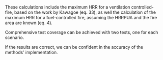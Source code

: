 These calculations include the maximum HRR for
a ventilation controlled-fire, based on the work by
Kawagoe (eq. 33), as well the calculation of the maximum
HRR for a fuel-controlled fire, assuming the HRRPUA and
the fire area are known (eq. 4).

Comprehensive test coverage can be achieved with two tests,
one for each scenario.

If the results are correct, we can be confident in
the accuracy of the methods' implementation.

